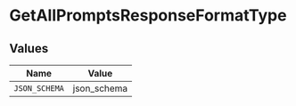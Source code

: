 # GetAllPromptsResponseFormatType


## Values

| Name          | Value         |
| ------------- | ------------- |
| `JSON_SCHEMA` | json_schema   |